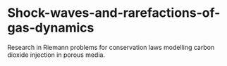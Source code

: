 # Shock-waves-and-rarefactions-of-gas-dynamics

Research in Riemann problems for conservation laws modelling carbon dioxide injection in porous media.
